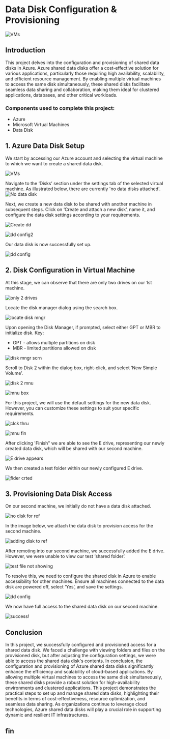 # Data Disk Configuration & Provisioning

![VMs](https://imgur.com/PSLEQ0j.png)

## Introduction
This project delves into the configuration and provisioning of shared data disks in Azure. Azure shared data disks offer a cost-effective solution for various applications, particularly those requiring high availability, scalability, and efficient resource management. By enabling multiple virtual machines to access the same disk simultaneously, these shared disks facilitate seamless data sharing and collaboration, making them ideal for clustered applications, databases, and other critical workloads.

### Components used to complete this project:
- Azure
- Microsoft Virtual Machines
- Data Disk 

## 1. Azure Data Disk Setup

We start by accessing our Azure account and selecting the virtual machine to which we want to create a shared data disk.

![VMs](https://imgur.com/1UN3JPM.jpg) 

Navigate to the ‘Disks’ section under the settings tab of the selected virtual machine. As illustrated below, there are currently 'no data disks attached'.
![No data disk](https://imgur.com/ag3mxOq.jpg) 

Next, we create a new data disk to be shared with another machine in subsequent steps. Click on ‘Create and attach a new disk’, name it, and configure the data disk settings according to your requirements.

![Create dd](https://imgur.com/TX2lJ8M.jpg) 

![dd config2](https://imgur.com/b4seliH.jpg) 

Our data disk is now successfully set up.

![dd config](https://imgur.com/IzOSf24.jpg) 

## 2. Disk Configuration in Virtual Machine

At this stage, we can observe that there are only two drives on our 1st machine.

![only 2 drives](https://imgur.com/8zJ3rAU.jpg) 

Locate the disk manager dialog using the search box.

![locate disk mngr](https://imgur.com/KpBiw51.jpg) 

Upon opening the Disk Manager, if prompted, select either GPT or MBR to initialize disk.
Key:
 * GPT - allows multiple partitions on disk
 * MBR - limited partitions allowed on disk

![disk mngr scrn](https://imgur.com/FP4Sb23.jpg) 

Scroll to Disk 2 within the dialog box, right-click, and select ‘New Simple Volume’.

![disk 2 mnu](https://imgur.com/nIxywwK.jpg)  

![mnu box](https://imgur.com/NHr7iPU.jpg)  

For this project, we will use the default settings for the new data disk. However, you can customize these settings to suit your specific requirements.

![clck thru](https://imgur.com/N4WEGyQ.jpg) 

![mnu fin](https://imgur.com/r8buBth.jpg) 

After clicking 'Finish" we are able to see the E drive, representing our newly created data disk, which will be shared with our second machine.

![E drive appears](https://imgur.com/ECwqHPc.jpg) 

We then created a test folder within our newly configured E drive.

![flder crted](https://imgur.com/eBdKQGs.jpg) 

## 3. Provisioning Data Disk Access 

On our second machine, we initially do not have a data disk attached.

![no disk for ref](https://imgur.com/EXk3amS.jpg) 

In the image below, we attach the data disk to provision access for the second machine.

![adding disk to ref](https://imgur.com/mcgPae6.jpg) 

After remoting into our second machine, we successfully added the E drive. However, we were unable to view our test ‘shared folder’.

![test file not showing](https://imgur.com/zCbwlTF.jpg) 

To resolve this, we need to configure the shared disk in Azure to enable accessibility for other machines. Ensure all machines connected to the data disk are powered off, select ‘Yes’, and save the settings.

![dd config](https://imgur.com/0shl20T.jpg) 

We now have full access to the shared data disk on our second machine.

![success!](https://imgur.com/zKYEY4w.jpg) 

## Conclusion 
In this project, we successfully configured and provisioned access for a shared data disk. We faced a challenge with viewing folders and files on the provisioned disk, but after adjusting the configuration settings, we were able to access the shared data disk's contents. In conclusion, the configuration and provisioning of Azure shared data disks significantly enhance the efficiency and scalability of cloud-based applications. By allowing multiple virtual machines to access the same disk simultaneously, these shared disks provide a robust solution for high-availability environments and clustered applications. This project demonstrates the practical steps to set up and manage shared data disks, highlighting their benefits in terms of cost-effectiveness, resource optimization, and seamless data sharing. As organizations continue to leverage cloud technologies, Azure shared data disks will play a crucial role in supporting dynamic and resilient IT infrastructures.

## fin
